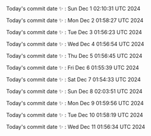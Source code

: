Today's commit date ✨ : Sun Dec 1 02:10:31 UTC 2024 

Today's commit date ✨ : Mon Dec 2 01:58:27 UTC 2024 

Today's commit date ✨ : Tue Dec 3 01:56:23 UTC 2024 

Today's commit date ✨ : Wed Dec 4 01:56:54 UTC 2024 

Today's commit date ✨ : Thu Dec 5 01:56:45 UTC 2024 

Today's commit date ✨ : Fri Dec 6 01:55:39 UTC 2024 

Today's commit date ✨ : Sat Dec 7 01:54:33 UTC 2024 

Today's commit date ✨ : Sun Dec 8 02:03:51 UTC 2024 

Today's commit date ✨ : Mon Dec 9 01:59:56 UTC 2024 

Today's commit date ✨ : Tue Dec 10 01:58:19 UTC 2024 

Today's commit date ✨ : Wed Dec 11 01:56:34 UTC 2024 

